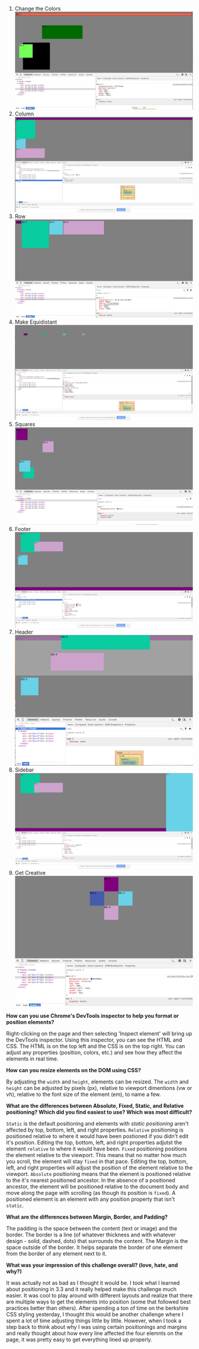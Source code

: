 1. Change the Colors
![Change the Colors Screenshot](imgs/1-changing-colors.jpg "Change the Colors Screenshot")
2. Column
![Column Screenshot](imgs/2-column.jpg "Column Screenshot")
3. Row
![Row Screenshot](imgs/3-row.jpg "Row Screenshot")
4. Make Equidistant
![Equidistant Screenshot](imgs/4-equidistant.jpg "Equidistant Screenshot")
5. Squares
![Squares Screenshot](imgs/5-squares.jpg "Squares Screenshot")
6. Footer
![Footer Screenshot](imgs/6-footer.jpg "Footer Screenshot")
7. Header
![Header Screenshot](imgs/7-header.jpg "Header Screenshot")
8. Sidebar
![Sidebar Screenshot](imgs/8-sidebar.jpg "Sidebar Screenshot")
9. Get Creative
![Get Creative Screenshot](imgs/9-get-creative.jpg "Get Creative Screenshot")


**How can you use Chrome's DevTools inspector to help you format or position elements?**

Right-clicking on the page and then selecting 'Inspect element' will bring up the DevTools inspector. Using this inspector, you can see the HTML and CSS. The HTML is on the top left and the CSS is on the top right. You can adjust any properties (position, colors, etc.) and see how they affect the elements in real time. 

**How can you resize elements on the DOM using CSS?**

By adjusting the `width` and `height`, elements can be resized. The `width` and `height` can be adjusted by pixels (px), relative to viewport dimentions (vw or vh), relative to the font size of the element (em), to name a few. 

**What are the differences between Absolute, Fixed, Static, and Relative positioning? Which did you find easiest to use? Which was most difficult?**

`Static` is the default positioning and elements with *static positioning* aren't affected by top, bottom, left, and right properties. 
`Relative` positioning is positioned relative to where it would have been postioned if you didn't edit it's position. Editing the top, bottom, left, and right properties adjutst the element `relative` to where it would have been.
`Fixed` positioning positions the element relative to the viewport. This means that no matter how much you scroll, the element will stay `fixed` in that pace. Editing the top, bottom, left, and right properties will adjust the position of the element relative to the viewport.
`Absolute` positioning means that the element is positioned relative to the it's nearest positioned ancestor. In the absence of a positioned ancestor, the element will be positioned relative to the document body and move along the page with scrolling (as though its position is `fixed`). A positioned element is an element with any position property that isn't `static`.

**What are the differences between Margin, Border, and Padding?**

The padding is the space between the content (text or image) and the border. The border is a line (of whatever thickness and with whatever design - solid, dashed, dots) that surrounds the content. The Margin is the space outside of the border. It helps separate the border of one element from the border of any element next to it. 

**What was your impression of this challenge overall? (love, hate, and why?)**

It was actually not as bad as I thought it would be. I took what I learned about positioning in 3.3 and it really helped make this challenge much easier. It was cool to play around with different layouts and realize that there are multiple ways to get the elements into position (some that followed best practices better than others). After spending a ton of time on the berkshire CSS styling yesterday, I thought this would be another challenge where I spent a lot of time adjusting things little by little. However, when I took a step back to think about why I was using certain positionings and margins and really thought about how every line affected the four elemnts on the page, it was pretty easy to get everything lined up properly.
